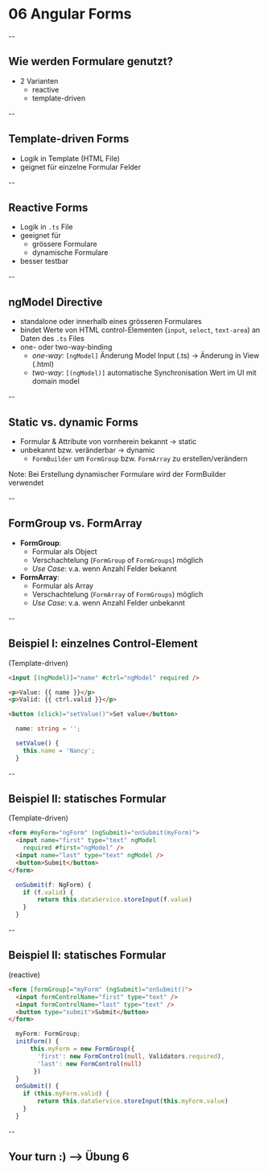 # 06 Angular Forms

--

## Wie werden Formulare genutzt?

- 2 Varianten
  - reactive
  - template-driven

--

## Template-driven Forms

- Logik in Template (HTML File)
- geignet für einzelne Formular Felder

--

## Reactive Forms

- Logik in `.ts` File
- geeignet für
  - grössere Formulare
  - dynamische Formulare
- besser testbar

--

## ngModel Directive

- standalone oder innerhalb eines grösseren Formulares
- bindet Werte von HTML control-Elementen (`input`, `select`, `text-area`) an Daten des `.ts` Files
- one- oder two-way-binding
  - _one-way_: `[ngModel]` Änderung Model Input (.ts) -> Änderung in View (.html)
  - _two-way_: `[(ngModel)]` automatische Synchronisation Wert im UI mit domain model

--

## Static vs. dynamic Forms

- Formular & Attribute von vornherein bekannt -> static
- unbekannt bzw. veränderbar -> dynamic
  - `FormBuilder` um `FormGroup` bzw. `FormArray` zu erstellen/verändern

Note:
Bei Erstellung dynamischer Formulare wird der FormBuilder verwendet

--

## FormGroup vs. FormArray

- **FormGroup**:
  - Formular als Object
  - Verschachtelung (`FormGroup` of `FormGroups`) möglich
  - _Use Case_: v.a. wenn Anzahl Felder bekannt
- **FormArray**:
  - Formular als Array
  - Verschachtelung (`FormArray` of `FormGroups`) möglich
  - _Use Case_: v.a. wenn Anzahl Felder unbekannt

--

## Beispiel I: einzelnes Control-Element

(Template-driven)

```html
<input [(ngModel)]="name" #ctrl="ngModel" required />

<p>Value: {{ name }}</p>
<p>Valid: {{ ctrl.valid }}</p>

<button (click)="setValue()">Set value</button>
```

```typescript
  name: string = '';

  setValue() {
    this.name = 'Nancy';
  }
```

--

## Beispiel II: statisches Formular

(Template-driven)

```html
<form #myForm="ngForm" (ngSubmit)="onSubmit(myForm)">
  <input name="first" type="text" ngModel
    required #first="ngModel" />
  <input name="last" type="text" ngModel />
  <button>Submit</button>
</form>
```

```typescript
  onSubmit(f: NgForm) {
    if (f.valid) {
        return this.dataService.storeInput(f.value)
    }
  }
```

--

## Beispiel II: statisches Formular

(reactive)

```html
<form [formGroup]="myForm" (ngSubmit)="onSubmit()">
  <input formControlName="first" type="text" />
  <input formControlName="last" type="text" />
  <button type="submit">Submit</button>
</form>
```

```typescript
  myForm: FormGroup;
  initForm() {
      this.myForm = new FormGroup({
        'first': new FormControl(null, Validators.required),
        'last': new FormControl(null)
       })
  }
  onSubmit() {
    if (this.myForm.valid) {
        return this.dataService.storeInput(this.myForm.value)
    }
  }
```

--

## Your turn :) --> Übung 6
